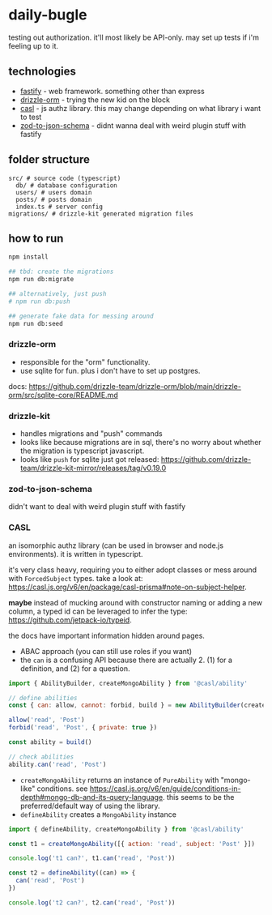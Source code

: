 # daily-bugle

testing out authorization. it'll most likely be API-only. may set up tests if i'm feeling up to it.

## technologies

- [fastify](https://github.com/fastify/fastify) - web framework. something other than express
- [drizzle-orm](https://github.com/drizzle-team/drizzle-orm) - trying the new kid on the block
- [casl](https://github.com/stalniy/casl) - js authz library. this may change depending on what library i want to test
- [zod-to-json-schema](https://github.com/StefanTerdell/zod-to-json-schema) - didnt wanna deal with weird plugin stuff with fastify

## folder structure

```
src/ # source code (typescript)
  db/ # database configuration
  users/ # users domain
  posts/ # posts domain
  index.ts # server config
migrations/ # drizzle-kit generated migration files
```

## how to run

```bash
npm install

## tbd: create the migrations
npm run db:migrate

## alternatively, just push
# npm run db:push

## generate fake data for messing around
npm run db:seed

```

### drizzle-orm

- responsible for the "orm" functionality.
- use sqlite for fun. plus i don't have to set up postgres.

docs: https://github.com/drizzle-team/drizzle-orm/blob/main/drizzle-orm/src/sqlite-core/README.md

### drizzle-kit

- handles migrations and "push" commands
- looks like because migrations are in sql, there's no worry about whether the migration is typescript
  javascript.
- looks like `push` for sqlite just got released: https://github.com/drizzle-team/drizzle-kit-mirror/releases/tag/v0.19.0

### zod-to-json-schema

didn't want to deal with weird plugin stuff with fastify

### CASL

an isomorphic authz library (can be used in browser and node.js environments). it is written in typescript.

it's very class heavy, requiring you to either adopt classes or mess around with `ForcedSubject` types. take a look at: https://casl.js.org/v6/en/package/casl-prisma#note-on-subject-helper.

**maybe** instead of mucking around with constructor naming or adding a new column, a typed id can be
leveraged to infer the type: https://github.com/jetpack-io/typeid.

the docs have important information hidden around pages.

- ABAC approach (you can still use roles if you want)
- the `can` is a confusing API because there are actually 2. (1) for a definition, and (2) for a question.

```js
import { AbilityBuilder, createMongoAbility } from '@casl/ability'

// define abilities
const { can: allow, cannot: forbid, build } = new AbilityBuilder(createMongoAbility)

allow('read', 'Post')
forbid('read', 'Post', { private: true })

const ability = build()

// check abilities
ability.can('read', 'Post')
```

- `createMongoAbility` returns an instance of `PureAbility` with "mongo-like" conditions. see https://casl.js.org/v6/en/guide/conditions-in-depth#mongo-db-and-its-query-language. this seems to be the preferred/default way of using the library.
- `defineAbility` creates a `MongoAbility` instance

```js
import { defineAbility, createMongoAbility } from '@casl/ability'

const t1 = createMongoAbility([{ action: 'read', subject: 'Post' }])

console.log('t1 can?', t1.can('read', 'Post'))

const t2 = defineAbility((can) => {
  can('read', 'Post')
})

console.log('t2 can?', t2.can('read', 'Post'))
```

